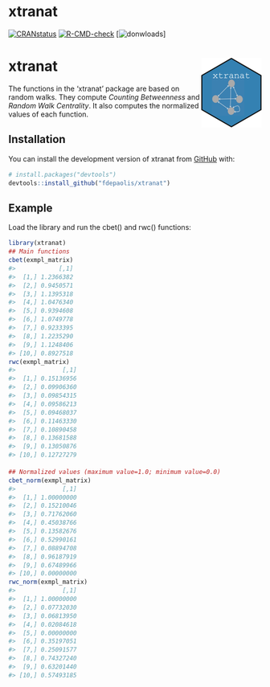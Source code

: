 
<!-- README.md is generated from README.Rmd. Please edit that file -->

# xtranat

<!-- badges: start -->

[![CRANstatus](https://www.r-pkg.org/badges/version/xtranat)](https://CRAN.R-project.org/package=xtranat)
[![R-CMD-check](https://github.com/r-lib/usethis/actions/workflows/R-CMD-check.yaml/badge.svg)](https://github.com/fdepaolis/xtranat/actions/workflows/R-CMD-check.yaml)
[![donwloads](https://cranlogs.r-pkg.org/donwloads/total/extranat)]
<!-- badges: end -->

# xtranat <img src="man/figures/logo.png" align="right" height="139" />

The functions in the ‘xtranat’ package are based on random walks. They
compute *Counting Betweenness* and *Random Walk Centrality*. It also
computes the normalized values of each function.

## Installation

You can install the development version of xtranat from
[GitHub](https://github.com/) with:

``` r
# install.packages("devtools")
devtools::install_github("fdepaolis/xtranat")
```

## Example

Load the library and run the cbet() and rwc() functions:

``` r
library(xtranat)
## Main functions
cbet(exmpl_matrix)
#>            [,1]
#>  [1,] 1.2366382
#>  [2,] 0.9450571
#>  [3,] 1.1395318
#>  [4,] 1.0476340
#>  [5,] 0.9394608
#>  [6,] 1.0749778
#>  [7,] 0.9233395
#>  [8,] 1.2235290
#>  [9,] 1.1248406
#> [10,] 0.8927518
rwc(exmpl_matrix)
#>             [,1]
#>  [1,] 0.15136956
#>  [2,] 0.09906360
#>  [3,] 0.09854315
#>  [4,] 0.09586213
#>  [5,] 0.09468037
#>  [6,] 0.11463330
#>  [7,] 0.10890458
#>  [8,] 0.13681588
#>  [9,] 0.13050876
#> [10,] 0.12727279

## Normalized values (maximum value=1.0; minimum value=0.0)
cbet_norm(exmpl_matrix)
#>             [,1]
#>  [1,] 1.00000000
#>  [2,] 0.15210046
#>  [3,] 0.71762060
#>  [4,] 0.45038766
#>  [5,] 0.13582676
#>  [6,] 0.52990161
#>  [7,] 0.08894708
#>  [8,] 0.96187919
#>  [9,] 0.67489966
#> [10,] 0.00000000
rwc_norm(exmpl_matrix)
#>             [,1]
#>  [1,] 1.00000000
#>  [2,] 0.07732030
#>  [3,] 0.06813950
#>  [4,] 0.02084618
#>  [5,] 0.00000000
#>  [6,] 0.35197051
#>  [7,] 0.25091577
#>  [8,] 0.74327240
#>  [9,] 0.63201440
#> [10,] 0.57493185
```
